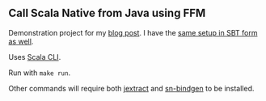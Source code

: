## Call Scala Native from Java using FFM

Demonstration project for my [blog post](https://blog.indoorvivants.com/2025-02-16-scala-native-from-java-via-ffm). I have the [same setup in SBT form as well](https://github.com/keynmol/scala-native-java-ffm-template).

Uses [Scala CLI](https://scala-cli.virtuslab.org/).

Run with `make run`. 

Other commands will require both [jextract](https://github.com/openjdk/jextract) and [sn-bindgen](https://sn-bindgen.indoorvivants.com/) to be installed.
